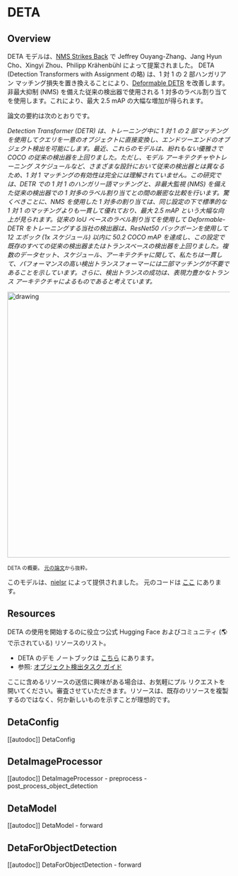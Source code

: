 <!--Copyright 2022 The HuggingFace Team. All rights reserved.

Licensed under the Apache License, Version 2.0 (the "License"); you may not use this file except in compliance with
the License. You may obtain a copy of the License at

http://www.apache.org/licenses/LICENSE-2.0

Unless required by applicable law or agreed to in writing, software distributed under the License is distributed on
an "AS IS" BASIS, WITHOUT WARRANTIES OR CONDITIONS OF ANY KIND, either express or implied. See the License for the
specific language governing permissions and limitations under the License.

⚠️ Note that this file is in Markdown but contain specific syntax for our doc-builder (similar to MDX) that may not be
rendered properly in your Markdown viewer.

-->

# DETA

## Overview

DETA モデルは、[NMS Strikes Back](https://arxiv.org/abs/2212.06137) で Jeffrey Ouyang-Zhang、Jang Hyun Cho、Xingyi Zhou、Philipp Krähenbühl によって提案されました。
DETA (Detection Transformers with Assignment の略) は、1 対 1 の 2 部ハンガリアン マッチング損失を置き換えることにより、[Deformable DETR](deformable_detr) を改善します。
非最大抑制 (NMS) を備えた従来の検出器で使用される 1 対多のラベル割り当てを使用します。これにより、最大 2.5 mAP の大幅な増加が得られます。

論文の要約は次のとおりです。

*Detection Transformer (DETR) は、トレーニング中に 1 対 1 の 2 部マッチングを使用してクエリを一意のオブジェクトに直接変換し、エンドツーエンドのオブジェクト検出を可能にします。最近、これらのモデルは、紛れもない優雅さで COCO の従来の検出器を上回りました。ただし、モデル アーキテクチャやトレーニング スケジュールなど、さまざまな設計において従来の検出器とは異なるため、1 対 1 マッチングの有効性は完全には理解されていません。この研究では、DETR での 1 対 1 のハンガリー語マッチングと、非最大監視 (NMS) を備えた従来の検出器での 1 対多のラベル割り当てとの間の厳密な比較を行います。驚くべきことに、NMS を使用した 1 対多の割り当ては、同じ設定の下で標準的な 1 対 1 のマッチングよりも一貫して優れており、最大 2.5 mAP という大幅な向上が見られます。従来の IoU ベースのラベル割り当てを使用して Deformable-DETR をトレーニングする当社の検出器は、ResNet50 バックボーンを使用して 12 エポック (1x スケジュール) 以内に 50.2 COCO mAP を達成し、この設定で既存のすべての従来の検出器またはトランスベースの検出器を上回りました。複数のデータセット、スケジュール、アーキテクチャに関して、私たちは一貫して、パフォーマンスの高い検出トランスフォーマーには二部マッチングが不要であることを示しています。さらに、検出トランスの成功は、表現力豊かなトランス アーキテクチャによるものであると考えています。*

<img src="https://hf-mirror.com/datasets/huggingface/documentation-images/resolve/main/transformers/model_doc/deta_architecture.jpg"
alt="drawing" width="600"/>

<small> DETA の概要。 <a href="https://arxiv.org/abs/2212.06137">元の論文</a>から抜粋。 </small>

このモデルは、[nielsr](https://hf-mirror.com/nielsr) によって提供されました。
元のコードは [ここ](https://github.com/jozhang97/DETA) にあります。

## Resources

DETA の使用を開始するのに役立つ公式 Hugging Face およびコミュニティ (🌎 で示されている) リソースのリスト。

- DETA のデモ ノートブックは [こちら](https://github.com/NielsRogge/Transformers-Tutorials/tree/master/DETA) にあります。
- 参照: [オブジェクト検出タスク ガイド](../tasks/object_detection)

ここに含めるリソースの送信に興味がある場合は、お気軽にプル リクエストを開いてください。審査させていただきます。リソースは、既存のリソースを複製するのではなく、何か新しいものを示すことが理想的です。

## DetaConfig

[[autodoc]] DetaConfig

## DetaImageProcessor

[[autodoc]] DetaImageProcessor
    - preprocess
    - post_process_object_detection

## DetaModel

[[autodoc]] DetaModel
    - forward

## DetaForObjectDetection

[[autodoc]] DetaForObjectDetection
    - forward
